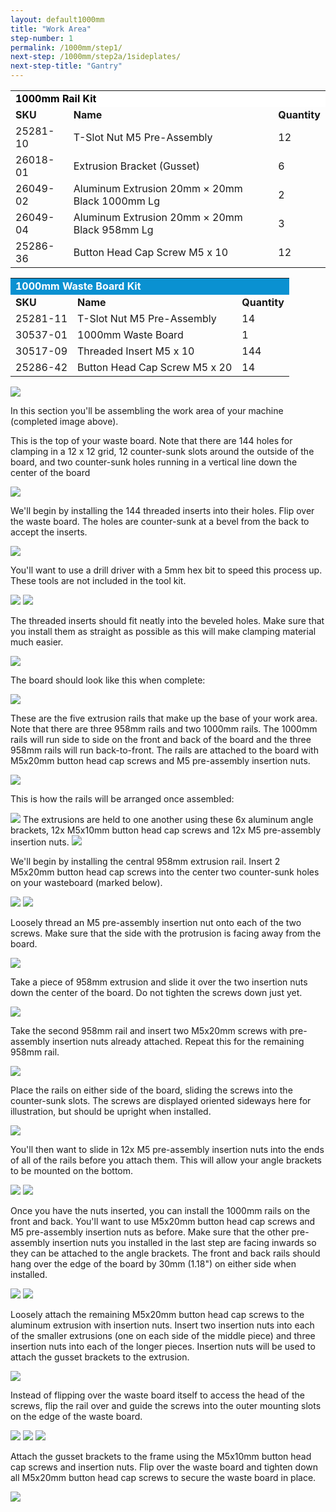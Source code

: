 ```yaml
---
layout: default1000mm
title: "Work Area"
step-number: 1
permalink: /1000mm/step1/
next-step: /1000mm/step2a/1sideplates/
next-step-title: "Gantry"
---
```


<table>
  <tr>
    <td style="color:#000;background: #FFFFFF" colspan="3">
      <b>1000mm Rail Kit</b>
    </td>
  </tr>
  <tr>
    <td>
      <b>SKU</b>
    </td>
    <td>
      <b>Name</b>
    </td>
    <td>
      <b>Quantity</b>
    </td>
  </tr>
  <tr>
    <td>
      25281-10
    </td>
    <td>
      T-Slot Nut M5 Pre-Assembly
    </td>
    <td>
      12
    </td>
  </tr>
  <tr>
    <td>
      26018-01
    </td>
    <td>
      Extrusion Bracket (Gusset)
    </td>
    <td>
      6
    </td>
  </tr>
  <tr>
    <td>
      26049-02
    </td>
    <td>
      Aluminum Extrusion 20mm × 20mm Black 1000mm Lg
    </td>
    <td>
      2
    </td>
  </tr>
  <tr>
    <td>
      26049-04
    </td>
    <td>
      Aluminum Extrusion 20mm × 20mm Black 958mm Lg
    </td>
    <td>
      3
    </td>
  </tr>
  <tr>
    <td>
      25286-36
    </td>
    <td>
      Button Head Cap Screw M5 x 10
    </td>
    <td>
      12
    </td>
  </tr>
</table>
<table>
  <tr>
    <td style="color:#fff;background: #0a91d1" colspan="3">
      <b>1000mm Waste Board Kit</b>
    </td>
  </tr>
  <tr>
    <td>
      <b>SKU</b>
    </td>
    <td>
      <b>Name</b>
    </td>
    <td>
      <b>Quantity</b>
    </td>
  </tr>
  <tr>
    <td>
      25281-11
    </td>
    <td>
      T-Slot Nut M5 Pre-Assembly
    </td>
    <td>
      14
    </td>
  </tr>
  <tr>
    <td>
      30537-01
    </td>
    <td>
      1000mm Waste Board
    </td>
    <td>
      1
    </td>
  </tr>
  <tr>
    <td>
      30517-09
    </td>
    <td>
      Threaded Insert M5 x 10
    </td>
    <td>
      144
    </td>
  </tr>
  <tr>
    <td>
      25286-42
    </td>
    <td>
      Button Head Cap Screw M5 x 20
    </td>
    <td>
      14
    </td>
  </tr>
</table>

<img src="photo/jpfs_DSC2547.jpg">
<p>In this section you'll be assembling the work area of your machine (completed image above).</p>

<p>This is the top of your waste board. Note that there are 144 holes for clamping in a 12 x 12 grid, 12 counter-sunk slots around the outside of the board, and two counter-sunk holes running in a vertical line down the center of the board</p>
<img src="photo/jpfs_DSC2501.jpg">
<p>We'll begin by installing the 144 threaded inserts into their holes. Flip over the waste board. The holes are counter-sunk at a bevel from the back to accept the inserts.</p>
<img src="photo/jpfs_DSC2502.jpg">
<p>You'll want to use a drill driver with a 5mm hex bit to speed this process up. These tools are not included in the tool kit.</p>
<img src="photo/jpfs_DSC2508.jpg">
<img src="photo/jpfs_DSC2511.jpg">
<p>The threaded inserts should fit neatly into the beveled holes. Make sure that you install them as straight as possible as this will make clamping material much easier.</p>
<img src="photo/jpfs_DSC2513.jpg">
<p>The board should look like this when complete:</p>
<img src="photo/jpfs_DSC2522.jpg">
<p>These are the five extrusion rails that make up the base of your work area. Note that there are three 958mm rails and two 1000mm rails. The 1000mm rails will run side to side on the front and back of the board and the three 958mm rails will run back-to-front. The rails are attached to the board with M5x20mm button head cap screws and M5 pre-assembly insertion nuts.</p>
<img src="photo/jpfs_DSC2525.jpg">
<p>This is how the rails will be arranged once assembled:</p>
<img src="photo/jpfs_DSC2528.jpg">
The extrusions are held to one another using these 6x aluminum angle brackets, 12x M5x10mm button head cap screws and 12x M5 pre-assembly insertion nuts.
<img src="photo/jpfs_DSC2527.jpg">
<p>We'll begin by installing the central 958mm extrusion rail. Insert 2 M5x20mm button head cap screws into the center two counter-sunk holes on your wasteboard (marked below).</p>
<img src="photo/jpfs_DSC2495_marked.jpg">
<img src="photo/jpfs_DSC2533.jpg">
<p>Loosely thread an M5 pre-assembly insertion nut onto each of the two screws. Make sure that the side with the protrusion is facing away from the board.</p>
<img src="photo/jpfs_DSC2535.jpg">
<p>Take a piece of 958mm extrusion and slide it over the two insertion nuts down the center of the board. Do not tighten the screws down just yet.</p>
<img src="photo/jpfs_DSC2538.jpg">


<p>Take the second 958mm rail and insert two M5x20mm screws with pre-assembly insertion nuts already attached. Repeat this for the remaining 958mm rail.</p>
<img src="photo/jpfs_DSC2542.jpg">
<p>Place the rails on either side of the board, sliding the screws into the counter-sunk slots. The screws are displayed oriented sideways here for illustration, but should be upright when installed.</p>
<img src="photo/side_rails.png">

<p>You'll then want to slide in 12x M5 pre-assembly insertion nuts into the ends of all of the rails before you attach them. This will allow your angle brackets to be mounted on the bottom.</p>
<img src="photo/jpfs_DSC2544.jpg">
<img src="photo/pan_positions-01.png">
<p>Once you have the nuts inserted, you can install the 1000mm rails on the front and back. You'll want to use M5x20mm button head cap screws and M5 pre-assembly insertion nuts as before. Make sure that the other pre-assembly insertion nuts you installed in the last step are facing inwards so they can be attached to the angle brackets. The front and back rails should hang over the edge of the board by 30mm (1.18") on either side when installed.</p>
<img src="photo/fb_rails-01.png">
<img src="photo/jpfs_DSC2544.jpg">
<p>Loosely attach the remaining M5x20mm button head cap screws to the aluminum extrusion with insertion nuts.  Insert two insertion nuts into each of the smaller extrusions (one on each side of the middle piece) and three insertion nuts into each of the longer pieces.  Insertion nuts will be used to attach the gusset brackets to the extrusion.</p>
<img src="photo/jpfs_DSC2543.jpg">
<p>Instead of flipping over the waste board itself to access the head of the screws, flip the rail over and guide the screws into the outer mounting slots on the edge of the waste board.</p>
<img src="photo/P4201711jpg19.jpg">
<img src="photo/jpfs_DSC2529.jpg">
<img src="photo/jpfs_DSC2546.jpg">
<p>Attach the gusset brackets to the frame using the M5x10mm button head cap screws and insertion nuts.  Flip over the waste board and tighten down all M5x20mm button head cap screws to secure the waste board in place.</p>
<img src="photo/corner_bracket_overall-01.png">
